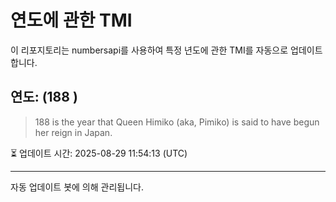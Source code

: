 
# 연도에 관한 TMI

이 리포지토리는 numbersapi를 사용하여 특정 년도에 관한 TMI를 자동으로 업데이트합니다.

## 연도: (188 )
> 188 is the year that Queen Himiko (aka, Pimiko) is said to have begun her reign in Japan.

⏳ 업데이트 시간: 2025-08-29 11:54:13 (UTC)

---
자동 업데이트 봇에 의해 관리됩니다.
